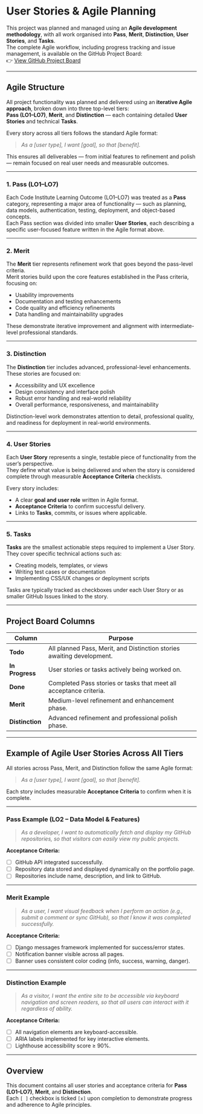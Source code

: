 # User Stories & Agile Planning

This project was planned and managed using an **Agile development methodology**, with all work organised into **Pass**, **Merit**, **Distinction**, **User Stories**, and **Tasks**.  
The complete Agile workflow, including progress tracking and issue management, is available on the GitHub Project Board:  
👉 [View GitHub Project Board](https://github.com/users/colmwoods/projects/10)

---

## Agile Structure

All project functionality was planned and delivered using an **iterative Agile approach**, broken down into three top-level tiers:  
**Pass (LO1–LO7)**, **Merit**, and **Distinction** — each containing detailed **User Stories** and technical **Tasks**.

Every story across all tiers follows the standard Agile format:

> *As a [user type], I want [goal], so that [benefit].*

This ensures all deliverables — from initial features to refinement and polish — remain focused on real user needs and measurable outcomes.

---

### **1. Pass (LO1–LO7)**
Each Code Institute Learning Outcome (LO1–LO7) was treated as a **Pass** category, representing a major area of functionality — such as planning, data models, authentication, testing, deployment, and object-based concepts.  
Each Pass section was divided into smaller **User Stories**, each describing a specific user-focused feature written in the Agile format above.

---

### **2. Merit**
The **Merit** tier represents refinement work that goes beyond the pass-level criteria.  
Merit stories build upon the core features established in the Pass criteria, focusing on:
- Usability improvements  
- Documentation and testing enhancements  
- Code quality and efficiency refinements  
- Data handling and maintainability upgrades  

These demonstrate iterative improvement and alignment with intermediate-level professional standards.

---

### **3. Distinction**
The **Distinction** tier includes advanced, professional-level enhancements.  
These stories are focused on:
- Accessibility and UX excellence  
- Design consistency and interface polish  
- Robust error handling and real-world reliability  
- Overall performance, responsiveness, and maintainability  

Distinction-level work demonstrates attention to detail, professional quality, and readiness for deployment in real-world environments.

---

### **4. User Stories**
Each **User Story** represents a single, testable piece of functionality from the user’s perspective.  
They define what value is being delivered and when the story is considered complete through measurable **Acceptance Criteria** checklists.  

Every story includes:
- A clear **goal and user role** written in Agile format.  
- **Acceptance Criteria** to confirm successful delivery.  
- Links to **Tasks**, commits, or issues where applicable.  

---

### **5. Tasks**
**Tasks** are the smallest actionable steps required to implement a User Story.  
They cover specific technical actions such as:
- Creating models, templates, or views  
- Writing test cases or documentation  
- Implementing CSS/UX changes or deployment scripts  

Tasks are typically tracked as checkboxes under each User Story or as smaller GitHub Issues linked to the story.

---

## Project Board Columns

| Column | Purpose |
|--------|----------|
| **Todo** | All planned Pass, Merit, and Distinction stories awaiting development. |
| **In Progress** | User stories or tasks actively being worked on. |
| **Done** | Completed Pass stories or tasks that meet all acceptance criteria. |
| **Merit** | Medium-level refinement and enhancement phase. |
| **Distinction** | Advanced refinement and professional polish phase. |

---

## Example of Agile User Stories Across All Tiers

All stories across Pass, Merit, and Distinction follow the same Agile format:

> *As a [user type], I want [goal], so that [benefit].*

Each story includes measurable **Acceptance Criteria** to confirm when it is complete.

---

### Pass Example (LO2 – Data Model & Features)
> *As a developer, I want to automatically fetch and display my GitHub repositories, so that visitors can easily view my public projects.*

**Acceptance Criteria:**
- [ ] GitHub API integrated successfully.  
- [ ] Repository data stored and displayed dynamically on the portfolio page.  
- [ ] Repositories include name, description, and link to GitHub.  

---

### Merit Example
> *As a user, I want visual feedback when I perform an action (e.g., submit a comment or sync GitHub), so that I know it was completed successfully.*

**Acceptance Criteria:**
- [ ] Django messages framework implemented for success/error states.  
- [ ] Notification banner visible across all pages.  
- [ ] Banner uses consistent color coding (info, success, warning, danger).  

---

### Distinction Example
> *As a visitor, I want the entire site to be accessible via keyboard navigation and screen readers, so that all users can interact with it regardless of ability.*

**Acceptance Criteria:**
- [ ] All navigation elements are keyboard-accessible.  
- [ ] ARIA labels implemented for key interactive elements.  
- [ ] Lighthouse accessibility score ≥ 90%.  

---

## Overview

This document contains all user stories and acceptance criteria for **Pass (LO1–LO7)**, **Merit**, and **Distinction**.  
Each `[ ]` checkbox is ticked `[x]` upon completion to demonstrate progress and adherence to Agile principles.
